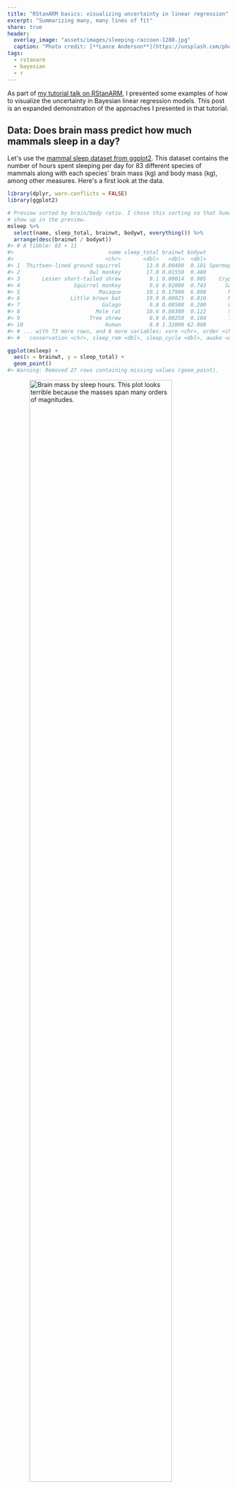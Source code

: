 ```yaml
---
title: "RStanARM basics: visualizing uncertainty in linear regression"
excerpt: "Summarizing many, many lines of fit"
share: true
header:
  overlay_image: "assets/images/sleeping-raccoon-1280.jpg"
  caption: "Photo credit: [**Lance Anderson**](https://unsplash.com/photos/QZwf5yNopUo)"
tags:
  - rstanarm
  - bayesian
  - r
---
```




As part of [my tutorial talk on RStanARM](/rstanarm-tutorial-slides/), I
presented some examples of how to visualize the uncertainty in Bayesian linear
regression models. This post is an expanded demonstration of the approaches I
presented in that tutorial.


Data: Does brain mass predict how much mammals sleep in a day?
-------------------------------------------------------------------------------

Let's use the [mammal sleep dataset from ggplot2][ggplot2-mammals]. This dataset
contains the number of hours spent sleeping per day for 83 different species of
mammals along with each species' brain mass (kg) and body mass (kg), among other
measures. Here's a first look at the data.


```r
library(dplyr, warn.conflicts = FALSE)
library(ggplot2)

# Preview sorted by brain/body ratio. I chose this sorting so that humans would
# show up in the preview.
msleep %>% 
  select(name, sleep_total, brainwt, bodywt, everything()) %>% 
  arrange(desc(brainwt / bodywt))
#> # A tibble: 83 × 11
#>                              name sleep_total brainwt bodywt        genus
#>                             <chr>       <dbl>   <dbl>  <dbl>        <chr>
#> 1  Thirteen-lined ground squirrel        13.8 0.00400  0.101 Spermophilus
#> 2                      Owl monkey        17.0 0.01550  0.480        Aotus
#> 3       Lesser short-tailed shrew         9.1 0.00014  0.005    Cryptotis
#> 4                 Squirrel monkey         9.6 0.02000  0.743      Saimiri
#> 5                         Macaque        10.1 0.17900  6.800       Macaca
#> 6                Little brown bat        19.9 0.00025  0.010       Myotis
#> 7                          Galago         9.8 0.00500  0.200       Galago
#> 8                        Mole rat        10.6 0.00300  0.122       Spalax
#> 9                      Tree shrew         8.9 0.00250  0.104       Tupaia
#> 10                          Human         8.0 1.32000 62.000         Homo
#> # ... with 73 more rows, and 6 more variables: vore <chr>, order <chr>,
#> #   conservation <chr>, sleep_rem <dbl>, sleep_cycle <dbl>, awake <dbl>

ggplot(msleep) + 
  aes(x = brainwt, y = sleep_total) + 
  geom_point()
#> Warning: Removed 27 rows containing missing values (geom_point).
```

<img src="/figs//2016-11-18-visualizing-uncertainty-rstanarm/brain-sleep-1.png" title="Brain mass by sleep hours. This plot looks terrible because the masses span many orders of magnitudes." alt="Brain mass by sleep hours. This plot looks terrible because the masses span many orders of magnitudes." width="80%" style="display: block; margin: auto;" />

Hmmm, not very helpful! We should put our measures on a log-10 scale. Also, 27
of the species don't have brain mass data, so we'll exclude those rows for the
rest of this tutorial.


```r
msleep <- msleep %>% 
  filter(!is.na(brainwt)) %>% 
  mutate(log_brainwt = log10(brainwt), 
         log_bodywt = log10(bodywt), 
         log_sleep_total = log10(sleep_total))
```

Now, plot the log-transformed data. But let's also get a little fancy and label
the points for some example critters :cat: so that we can get some intuition
about the data in this scaling. (Plus, I wanted to try out the [annotation
tips][r4ds-labels] from the _R4DS_ book.)


```r
# Create a separate data-frame of species to highlight
ex_mammals <- c("Domestic cat", "Human", "Dog", "Cow", "Rabbit",
                "Big brown bat", "House mouse", "Horse", "Golden hamster")

# We will give some familiar species shorter names
renaming_rules <- c(
  "Domestic cat" = "Cat", 
  "Golden hamster" = "Hamster", 
  "House mouse" = "Mouse")

ex_points <- msleep %>% 
  filter(name %in% ex_mammals) %>% 
  mutate(name = stringr::str_replace_all(name, renaming_rules))

# Define these labels only once for all the plots
lab_lines <- list(
  brain_log = "Brain mass (kg., log-scaled)", 
  sleep_raw = "Sleep per day (hours)",
  sleep_log = "Sleep per day (log-hours)"
)

ggplot(msleep) + 
  aes(x = brainwt, y = sleep_total) + 
  geom_point(color = "grey40") +
  # Circles around highlighted points + labels
  geom_point(size = 3, shape = 1, color = "grey40", data = ex_points) +
  ggrepel::geom_text_repel(aes(label = name), data = ex_points) + 
  # Use log scaling on x-axis
  scale_x_log10(breaks = c(.001, .01, .1, 1)) + 
  labs(x = lab_lines$brain_log, y = lab_lines$sleep_raw)
```

<img src="/figs//2016-11-18-visualizing-uncertainty-rstanarm/log-brain-sleep-1.png" title="Brain mass by sleep hours, now with both on a log-10 scale. Some species have their data highlighted." alt="Brain mass by sleep hours, now with both on a log-10 scale. Some species have their data highlighted." width="80%" style="display: block; margin: auto;" />

As a child growing up on a dairy farm :cow:, it was remarkable to me how little 
I saw cows sleeping, compared to dogs or cats. Were they okay? Are they 
constantly tired and groggy? Maybe they are asleep when I'm asleep? Here, it
looks like they just don't need very much sleep.

Next, let's fit a classical regression model. We will use a log-scaled sleep
measure so that the regression line doesn't imply negative sleep (even though
brains never get _that_ large).


```r
m1_classical <- lm(log_sleep_total ~ log_brainwt, data = msleep) 
arm::display(m1_classical)
#> lm(formula = log_sleep_total ~ log_brainwt, data = msleep)
#>             coef.est coef.se
#> (Intercept)  0.74     0.04  
#> log_brainwt -0.13     0.02  
#> ---
#> n = 56, k = 2
#> residual sd = 0.17, R-Squared = 0.40
```



We can interpret the model in the usual way: A mammal with 1 kg (0 log-kg) 
of brain mass sleeps 10<sup>0.74</sup>&nbsp;= 5.5 hours per
day. A mammal with a tenth of that brain mass (-1 log-kg) sleeps 
10<sup>0.74&nbsp;+ 0.13</sup>&nbsp;= 7.4 hours.

We illustrate the regression results to show the predicted mean of _y_ and
its 95% confidence interval. This task is readily accomplished in ggplot2 using 
`stat_smooth()`. This function fits a model and plots the mean and CI for each 
aesthetic grouping of data[^1] in a plot.


```r
ggplot(msleep) + 
  aes(x = log_brainwt, y = log_sleep_total) + 
  geom_point() +
  stat_smooth(method = "lm", level = .95) + 
  scale_x_continuous(labels = function(x) 10 ^ x) +
  labs(x = lab_lines$brain_log, y = lab_lines$sleep_log)
```

<img src="/figs//2016-11-18-visualizing-uncertainty-rstanarm/log-brain-sleep-lm-fit-1.png" title="Brain mass by sleep hours, log-10 scale, plus the predicted mean and 95% CI from a linear regression." alt="Brain mass by sleep hours, log-10 scale, plus the predicted mean and 95% CI from a linear regression." width="80%" style="display: block; margin: auto;" />

This interval conveys some uncertainty in the estimate of the mean, but this 
interval has a [frequentist interpretation][interval-interp] which can be
unintuitive for this sort of data.

Now, for the point of this post: **What's the Bayesian version of this kind of
visualization**? Specifically, we want to illustrate:

* Predictions from a regression model
* Some uncertainty about those predictions
* Raw data used to train the model



Option 1: The pile-of-lines plot
-------------------------------------------------------------------------------

The regression line in the classical plot is just one particular line. It's the
line of best fit that satisfies a least-squares or maximum-likelihood objective. 
Our Bayesian model estimates an entire distribution of plausible
regression lines. The first way to visualize our uncertainty is to plot our
own line of best fit along with a sample of other lines from the posterior
distribution of the model.

First, we fit a model RStanARM using weakly informative priors.


```r
library("rstanarm")

m1 <- stan_glm(
  log_sleep_total ~ log_brainwt, 
  family = gaussian(), 
  data = msleep, 
  prior = normal(0, 3),
  prior_intercept = normal(0, 3))
```

We now have 4,000 credible regressions lines for our data.


```r
summary(m1)
#> stan_glm(formula = log_sleep_total ~ log_brainwt, family = gaussian(), 
#>     data = msleep, prior = normal(0, 3), prior_intercept = normal(0, 
#>         3))
#> 
#> Family: gaussian (identity)
#> Algorithm: sampling
#> Posterior sample size: 4000
#> Observations: 56
#> 
#> Estimates:
#>                 mean   sd   2.5%   25%   50%   75%   97.5%
#> (Intercept)    0.7    0.0  0.6    0.7   0.7   0.8   0.8   
#> log_brainwt   -0.1    0.0 -0.2   -0.1  -0.1  -0.1  -0.1   
#> sigma          0.2    0.0  0.1    0.2   0.2   0.2   0.2   
#> mean_PPD       1.0    0.0  0.9    0.9   1.0   1.0   1.0   
#> log-posterior 12.0    1.2  9.0   11.5  12.3  12.9  13.4   
#> 
#> Diagnostics:
#>               mcse Rhat n_eff
#> (Intercept)   0.0  1.0  3040 
#> log_brainwt   0.0  1.0  3046 
#> sigma         0.0  1.0  2862 
#> mean_PPD      0.0  1.0  3671 
#> log-posterior 0.0  1.0  2159 
#> 
#> For each parameter, mcse is Monte Carlo standard error, n_eff is a crude measure of effective sample size, and Rhat is the potential scale reduction factor on split chains (at convergence Rhat=1).
```

For models fit by RStanARM, the generic coefficient function `coef()` returns 
the median parameter values.


```r
coef(m1)
#> (Intercept) log_brainwt 
#>   0.7354829  -0.1263922
coef(m1_classical)
#> (Intercept) log_brainwt 
#>   0.7363492  -0.1264049
```

We can see that the intercept and slope of the median line is pretty close to
the classical model's intercept and slope. The median line serves as the "point
estimate" for our model: If we had to summarize the modeled relationship using
just a single number for each parameter, we can use the medians.

One way to visualize our model therefore is to **plot our point-estimate line
plus a sample of the other credible lines from our model**. First, we create a 
data-frame with all 4,000 regression lines.


```r
# Coercing a model to a data-frame returns data-frame of posterior samples. 
# One row per sample.
fits <- m1 %>% 
  as_data_frame %>% 
  rename(intercept = `(Intercept)`) %>% 
  select(-sigma)
fits
#> # A tibble: 4,000 × 2
#>    intercept log_brainwt
#>        <dbl>       <dbl>
#> 1  0.7529824  -0.1369554
#> 2  0.7243708  -0.1266290
#> 3  0.7575502  -0.1171410
#> 4  0.7855554  -0.1031353
#> 5  0.6327073  -0.1795992
#> 6  0.6474521  -0.1714347
#> 7  0.7512467  -0.1155559
#> 8  0.7363273  -0.1162038
#> 9  0.7490401  -0.1276618
#> 10 0.7238091  -0.1305896
#> # ... with 3,990 more rows
```

We now plot the 500 randomly sampled lines from our model with light, 
semi-transparent lines.


```r
# aesthetic controllers
n_draws <- 500
alpha_level <- .15
col_draw <- "grey60"
col_median <-  "#3366FF"

ggplot(msleep) + 
  aes(x = log_brainwt, y = log_sleep_total) + 
  # Plot a random sample of rows as gray semi-transparent lines
  geom_abline(aes(intercept = intercept, slope = log_brainwt), 
              data = sample_n(fits, n_draws), color = col_draw, 
              alpha = alpha_level) + 
  # Plot the median values in blue
  geom_abline(intercept = median(fits$intercept), 
              slope = median(fits$log_brainwt), 
              size = 1, color = col_median) +
  geom_point() + 
  scale_x_continuous(labels = function(x) 10 ^ x) +
  labs(x = lab_lines$brain_log, y = lab_lines$sleep_log)
```

<img src="/figs//2016-11-18-visualizing-uncertainty-rstanarm/pile-of-lines-plot-1.png" title="Brain mass by sleep hours, log-10 scale, plus the median regression line and 500 random regressions lines sampled from the posterior." alt="Brain mass by sleep hours, log-10 scale, plus the median regression line and 500 random regressions lines sampled from the posterior." width="80%" style="display: block; margin: auto;" />

Each of these light lines represents a credible prediction of the mean across 
the values of _x_. As these line pile up on top of each other, they create an 
uncertainty band around our line of best fit. More plausible lines are more 
likely to be sampled, so these lines overlap and create a uniform color around
the median line. As we move left or right, getting farther away from the mean of
_x_, the lines start to fan out and we see very faint individual lines for some
of the more extreme (yet still plausible) lines.

The advantage of this plot is that it is a direct visualization of posterior 
samples---one line per sample. It provides an estimate for the central tendency
in the data but it also converys uncertainty around that estimate. 

This approach has limitations, however. Lines for subgroups require a little 
more effort to undo interactions. Also, the regression lines span the whole _x_ 
axis which is not appropriate when subgroups only use a portion of the x-axis. 
(This limitation is solvable though.) Finally, I haven't found good defaults 
for the aesthetic options: The number of samples, the colors to use, and the 
transparency level. One can lose of lots and lots and lots time fiddling with
those knobs!



Option 2: Mean and its 95% interval
-------------------------------------------------------------------------------

Another option is a direct port of the `stat_smooth()` plot: Draw a line of
best fit and the 95% uncertainty interval around it.

To limit the amount of the _x_ axis used by the lines, we're going to create a 
sequence of 80 points along the range of the data. 


```r
x_rng <- range(msleep$log_brainwt) 
x_steps <- seq(x_rng[1], x_rng[2], length.out = 80)
new_data <- data_frame(
  observation = seq_along(x_steps), 
  log_brainwt = x_steps)
new_data
#> # A tibble: 80 × 2
#>    observation log_brainwt
#>          <int>       <dbl>
#> 1            1   -3.853872
#> 2            2   -3.795509
#> 3            3   -3.737146
#> 4            4   -3.678784
#> 5            5   -3.620421
#> 6            6   -3.562058
#> 7            7   -3.503695
#> 8            8   -3.445332
#> 9            9   -3.386970
#> 10          10   -3.328607
#> # ... with 70 more rows
```

The function `posterior_linpred()` returns the model-fitted means for a data-frame
of new data. I say _means_ because the function computes 80 predicted means for
each sample from the posterior. The result is 4000 x 80 matrix of fitted means.


```r
pred_lin <- posterior_linpred(m1, newdata = new_data)
dim(pred_lin)
#> [1] 4000   80
```

We are going to reduce this down to just a median and 95% interval around each 
point. I do some tidying to get the data into a long format (one row per fitted 
mean per posterior sample), and then do a table-join with the `observation` 
column included in `new_data`. I store these steps in a function because I
have to do them again later in this post.


```r
tidy_predictions <- function(mat_pred, df_data, obs_name = "observation",
                             prob_lwr = .025, prob_upr = .975) {
  # Get data-frame with one row per fitted value per posterior sample
  df_pred <- mat_pred %>% 
    as_data_frame %>% 
    setNames(seq_len(ncol(.))) %>% 
    tibble::rownames_to_column("posterior_sample") %>% 
    tidyr::gather_(obs_name, "fitted", setdiff(names(.), "posterior_sample"))
  df_pred
  
  # Helps with joining later
  class(df_pred[[obs_name]]) <- class(df_data[[obs_name]])
  
  # Summarise prediction interval for each observation
  df_pred %>% 
    group_by_(obs_name) %>% 
    summarise(median = median(fitted),
              lower = quantile(fitted, prob_lwr), 
              upper = quantile(fitted, prob_upr)) %>% 
    left_join(df_data, by = obs_name)
}

df_pred_lin <- tidy_predictions(pred_lin, new_data)
df_pred_lin
#> # A tibble: 80 × 5
#>    observation   median    lower    upper log_brainwt
#>          <int>    <dbl>    <dbl>    <dbl>       <dbl>
#> 1            1 1.223770 1.128224 1.320591   -3.853872
#> 2            2 1.216516 1.122147 1.311214   -3.795509
#> 3            3 1.209222 1.117190 1.301462   -3.737146
#> 4            4 1.201831 1.112268 1.291821   -3.678784
#> 5            5 1.194506 1.107512 1.282047   -3.620421
#> 6            6 1.187240 1.102580 1.272930   -3.562058
#> 7            7 1.179955 1.096945 1.263415   -3.503695
#> 8            8 1.172608 1.091237 1.254113   -3.445332
#> 9            9 1.165268 1.085800 1.244733   -3.386970
#> 10          10 1.157932 1.080823 1.235356   -3.328607
#> # ... with 70 more rows
```

We can do the line-plus-interval plot using `geom_ribbon()` for the uncertainty
band.


```r
p_linpread <- ggplot(msleep) + 
  aes(x = log_brainwt) + 
  geom_ribbon(aes(ymin = lower, ymax = upper), data = df_pred_lin, 
              alpha = 0.4, fill = "grey60") + 
  geom_line(aes(y = median), data = df_pred_lin, colour = "#3366FF", size = 1) + 
  geom_point(aes(y = log_sleep_total)) + 
  scale_x_continuous(labels = function(x) 10 ^ x) +
  labs(x = lab_lines$brain_log, y = lab_lines$sleep_log)
p_linpread
```

<img src="/figs//2016-11-18-visualizing-uncertainty-rstanarm/posterior-linpred-plot-1.png" title="Brain mass by sleep hours, log-10 scale, plus the median and 95% uncertainty interval for the model-predicted mean." alt="Brain mass by sleep hours, log-10 scale, plus the median and 95% uncertainty interval for the model-predicted mean." width="80%" style="display: block; margin: auto;" />

This plot is just like the `stat_smooth()` plot, except the interval here is 
interpreted in terms of post-data probabilities: We're 95% certain---given the 
data, model and our prior information---that the "true" average sleep duration 
is contained in this interval. I put "true" in quotes because this is truth in
the "small world" of the model, to quote 
[_Statistical Rethinking_](http://xcelab.net/rm/statistical-rethinking/), not 
necessarily the real world.

Although the interpretation of the interval changes (compared to a classical 
confidence interval), its location barely changes at all. If we overlay a 
`stat_smooth()` layer onto this plot, we can see that two sets of intervals are 
virtually identical. With this much data and for this simple of a model, both
types of models can make very similar estimates.


```r
p_linpread + stat_smooth(aes(y = log_sleep_total), method = "lm")
```

<img src="/figs//2016-11-18-visualizing-uncertainty-rstanarm/posterior-linpred-plot-and-smooth-1.png" title="Previous line-plus-interval plot with the classical regression line and confidence interval overlaid." alt="Previous line-plus-interval plot with the classical regression line and confidence interval overlaid." width="80%" style="display: block; margin: auto;" />

The previous plot illustrates one limitation of this approach: Pragmatically
speaking, `stat_smooth()` basically does the same thing, and we're
not taking advantage of the affordances provided by our model. This is why 
RStanARM, in a kind of amusing way, disowns `posterior_linpred()` in its 
documentation:

> This function is occasionally convenient, but it should be used sparingly. 
> Inference and model checking should generally be carried out using the 
> posterior predictive distribution (see `posterior_predict`).

_Occasionally convenient._ :open_mouth: And elsewhere:

> See also: `posterior_predict` to draw from the posterior predictive 
> distribution of the outcome, which is almost always preferable.



Option 3: Mean and 95% interval for model-generated data
-------------------------------------------------------------------------------

The reason why `posterior_predict()` is preferable is that it uses more 
information from our model, namely the error term `sigma`. 
`poseterior_linpred()` predicts averages; `posterior_predict()` predicts new 
observations. This _posterior predictive checking_ helps us confirm whether our 
model---a story of how the data could have been generated---can produce new data
that resembles our data.

Here, we can use the function we defined earlier to get prediction intervals.


```r
# Still a matrix with one row per posterior draw and one column per observation
pred_post <- posterior_predict(m1, newdata = new_data)
dim(pred_post)
#> [1] 4000   80

df_pred_post <- tidy_predictions(pred_post, new_data)
df_pred_post
#> # A tibble: 80 × 5
#>    observation   median     lower    upper log_brainwt
#>          <int>    <dbl>     <dbl>    <dbl>       <dbl>
#> 1            1 1.224866 0.8685090 1.577798   -3.853872
#> 2            2 1.207392 0.8395285 1.560691   -3.795509
#> 3            3 1.209352 0.8499785 1.569175   -3.737146
#> 4            4 1.203873 0.8333415 1.563349   -3.678784
#> 5            5 1.204020 0.8537000 1.554171   -3.620421
#> 6            6 1.183633 0.8284588 1.552674   -3.562058
#> 7            7 1.182420 0.8234048 1.549418   -3.503695
#> 8            8 1.177556 0.8111187 1.543201   -3.445332
#> 9            9 1.164234 0.8238208 1.524496   -3.386970
#> 10          10 1.161509 0.8130019 1.526353   -3.328607
#> # ... with 70 more rows
```

And we can plot the interval in the same way.


```r
ggplot(msleep) + 
  aes(x = log_brainwt) + 
  geom_ribbon(aes(ymin = lower, ymax = upper), data = df_pred_post, 
              alpha = 0.4, fill = "grey60") + 
  geom_line(aes(y = median), data = df_pred_post, colour = "#3366FF", size = 1) + 
  geom_point(aes(y = log_sleep_total)) + 
  scale_x_continuous(labels = function(x) 10 ^ x) +
  labs(x = lab_lines$brain_log, y = lab_lines$sleep_log)
```

<img src="/figs//2016-11-18-visualizing-uncertainty-rstanarm/posterior-predict-1.png" title="Brain mass by sleep hours, log-10 scale, plus the median and 95% interval for posterior predicted observations." alt="Brain mass by sleep hours, log-10 scale, plus the median and 95% interval for posterior predicted observations." width="80%" style="display: block; margin: auto;" />

First, we can appreciate that this interval is **much wider**. That's because the
interval doesn't summarize a particular statistic (like an average) but all of
the observations that can generated by our model. Okay, not _all_ of the
observations---just the 95% most probable observations.

Next, we can also appreciate that the line and the ribbon are **jagged due to 
simulation randomness**. Each prediction is a random number draw, and at each
value of _x_, we have 4000 such random draws. We computed a median and 95% 
interval at each _x_, but due to randomness from simulating new data, these
medians do not smoothly connect together in the plot. That's okay, because these
fluctuations are relatively small.

Finally, we can see that there are only two **points outside of the interval**. 
These appear to be the restless roe deer and the ever-sleepy giant armadillo.
These two represent the main outliers for our model because they fall slight
outside of the 95% prediction interval. In this way, the posterior predictive
interval can help us discover which data points are relative outliers for our
model.

(Maybe _outliers_ isn't the right word. It makes perfect sense that 2/56&nbsp;=
3.6% of the observations fall outside of the 95%
interval.)



This posterior prediction plot does reveal a shortcoming of our model, when
plotted in a different manner.


```r
last_plot() + 
  geom_hline(yintercept = log10(24), color = "grey50") + 
  geom_label(x = 0, y = log10(24), label = "24 hours")
```

<img src="/figs//2016-11-18-visualizing-uncertainty-rstanarm/posterior-predict-24-hours-1.png" title="Previous plot updated to include a line indicating 24 hours. Same of the 95% interval goes above the line." alt="Previous plot updated to include a line indicating 24 hours. Same of the 95% interval goes above the line." width="80%" style="display: block; margin: auto;" />

One faulty consequence of how our model was specified is that it predicts that
some mammals sleep more than 24 hours per day---oh, what a life to live 
:sleeping:.

## Wrap up

In the post, I covered three different ways to plot the results of an RStanARM 
model, while demonstrating some of the key functions for working with RStanARM 
models. Time well spent, I think.

As for future directions, I learned about the under-development (as of November
2016) R package [bayesplot](https://github.com/stan-dev/bayesplot) by the Stan
team. The README package shows off a lot of different ways to visualize
posterior samples from a model. I'll be sure to demo it on this data-set once it
goes live.


[^1]: That is, if we map the plot's color aesthetic to a categorical variable in the data, `stat_smooth()` will fit a separate model for each color/category. I figured this out when I tried to write my own function `stat_smooth_stan()` based on [ggplot2's extensions vignette](https://cran.r-project.org/web/packages/ggplot2/vignettes/extending-ggplot2.html) and noticed that RStanARM was printing out MCMC sampling information for each color/category of the data. 



[ggplot2-mammals]: https://vincentarelbundock.github.io/Rdatasets/doc/ggplot2/msleep.html
[r4ds-labels]: r4ds.had.co.nz/graphics-for-communication.html#annotations
[interval-interp]: https://stats.stackexchange.com/questions/2272/whats-the-difference-between-a-confidence-interval-and-a-credible-interval
